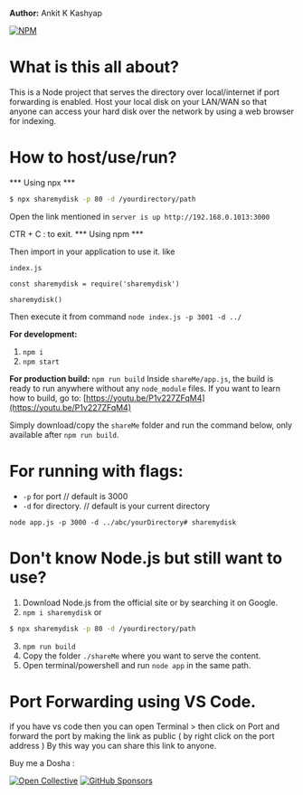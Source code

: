**Author:** Ankit K Kashyap

[![NPM](https://nodei.co/npm/sharemydisk.png)](https://nodei.co/npm/sharemydisk/)

# What is this all about?

This is a Node project that serves the directory over local/internet if port forwarding is enabled. Host your local disk on your LAN/WAN so that anyone can access your hard disk over the network by using a web browser for indexing.

# How to host/use/run?

***  Using npx ***

```bash
$ npx sharemydisk -p 80 -d /yourdirectory/path
```

Open the link mentioned in `server is up http://192.168.0.1013:3000`

CTR + C : to exit.
*** Using npm ***

Then import in your application to use it. like 

`index.js`

`const sharemydisk = require('sharemydisk')`

`sharemydisk()`

Then 
execute it from command `node index.js -p 3001 -d ../`


**For development:**
1. `npm i`
2. `npm start`

**For production build:**
`npm run build`
Inside `shareMe/app.js`, the build is ready to run anywhere without any `node_module` files. If you want to learn how to build, go to: [https://youtu.be/P1v227ZFqM4](https://youtu.be/P1v227ZFqM4)

Simply download/copy the `shareMe` folder and run the command below, only available after `npm run build`.

# For running with flags:

- `-p` for port // default is 3000
- `-d` for directory. // default is your current directory

`node app.js -p 3000 -d ../abc/yourDirectory# sharemydisk`

# Don't know Node.js but still want to use?

1. Download Node.js from the official site or by searching it on Google.
2. `npm i sharemydisk` or 
```bash
$ npx sharemydisk -p 80 -d /yourdirectory/path
```
3. `npm run build`
4. Copy the folder `./shareMe` where you want to serve the content.
5. Open terminal/powershell and run `node app` in the same path.

# Port Forwarding using VS Code.
if you have vs code then you can open Terminal > then click on Port and forward the port by making the link as public 
( by right click on the port address ) By this way you can share this link to anyone. 

Buy me a Dosha :

[![Open Collective](https://img.shields.io/opencollective/all/sharemydisk?logo=open-collective)](https://opencollective.com/sharemydisk)
[![GitHub Sponsors](https://img.shields.io/github/sponsors/ankitkrks1?label=GitHub%20Sponsors&logo=github)](https://github.com/sponsors/ankitkrks1)
